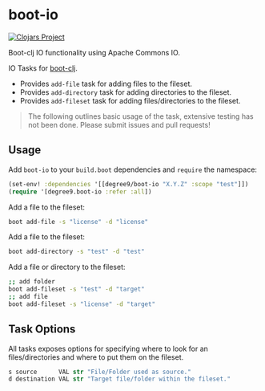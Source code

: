 # boot-io
[![Clojars Project](https://img.shields.io/clojars/v/degree9/boot-io.svg)](https://clojars.org/degree9/boot-io)
<!--- [![Dependencies Status](https://jarkeeper.com/degree9/boot-io/status.svg)](https://jarkeeper.com/degree9/boot-io)
[![Downloads](https://jarkeeper.com/degree9/boot-io/downloads.svg)](https://jarkeeper.com/degree9/boot-io)
[![CircleCI](https://circleci.com/gh/degree9/boot-io.svg?style=svg)](https://circleci.com/gh/degree9/boot-io)
[![gitcheese.com](https://api.gitcheese.com/v1/projects/95880215-d9f4-4604-9e9e-565efdbef0f4/badges?type=1&size=xs)](https://www.gitcheese.com/app/#/projects/95880215-d9f4-4604-9e9e-565efdbef0f4/pledges/create) --->

Boot-clj IO functionality using Apache Commons IO.

IO Tasks for [boot-clj][1].

* Provides `add-file` task for adding files to the fileset.
* Provides `add-directory` task for adding directories to the fileset.
* Provides `add-fileset` task for adding files/directories to the fileset.

> The following outlines basic usage of the task, extensive testing has not been done.
> Please submit issues and pull requests!

## Usage ##

Add `boot-io` to your `build.boot` dependencies and `require` the namespace:

```clj
(set-env! :dependencies '[[degree9/boot-io "X.Y.Z" :scope "test"]])
(require '[degree9.boot-io :refer :all])
```

Add a file to the fileset:

```bash
boot add-file -s "license" -d "license"
```

Add a file to the fileset:

```bash
boot add-directory -s "test" -d "test"
```

Add a file or directory to the fileset:

```bash
;; add folder
boot add-fileset -s "test" -d "target"
;; add file
boot add-fileset -s "license" -d "target"
```

## Task Options ##

All tasks exposes options for specifying where to look for an files/directories and where to put them on the fileset.

```clojure
s source      VAL str "File/Folder used as source."
d destination VAL str "Target file/folder within the fileset."
```

[1]: https://github.com/boot-clj/boot
